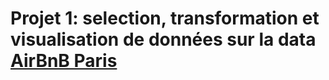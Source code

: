 # **Projet 1**: selection, transformation et visualisation de données sur la data [AirBnB Paris](http://insideairbnb.com/)
